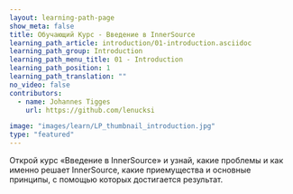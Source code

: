 ```yaml
---
layout: learning-path-page
show_meta: false
title: Обучающий Курс - Введение в InnerSource
learning_path_article: introduction/01-introduction.asciidoc
learning_path_group: Introduction
learning_path_menu_title: 01 - Introduction
learning_path_position: 1
learning_path_translation: ""
no_video: false
contributors:
  - name: Johannes Tigges
    url: https://github.com/lenucksi

image: "images/learn/LP_thumbnail_introduction.jpg"
type: "featured"
---
```


Открой курс «Введение в InnerSource» и узнай, какие проблемы и как именно решает InnerSource, какие приемущества и основные принципы, с помощью которых достигается результат.

<!--- This file autogenerated from https://github.com/InnerSourceCommons/InnerSourceLearningPath/blob/master/scripts/generate_learning_path_markdown.js -->